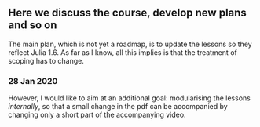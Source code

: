 ## Here we discuss the course, develop new plans and so on

The main plan, which is not yet a roadmap, is to update the lessons so they reflect Julia 1.6. As far as I know, all this implies is that the 
treatment of scoping has to change.

### 28 Jan 2020

However, I would like to aim at an additional goal: modularising the lessons *internally*, so that a small change in the pdf can be accompanied by changing 
only a short part of the accompanying video.
